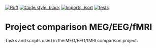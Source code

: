 [![Ruff](https://img.shields.io/endpoint?url=https://raw.githubusercontent.com/astral-sh/ruff/main/assets/badge/v2.json)](https://github.com/astral-sh/ruff)
[![Code style: black](https://img.shields.io/badge/code%20style-black-000000.svg)](https://github.com/psf/black)
[![Imports: isort](https://img.shields.io/badge/%20imports-isort-%231674b1?style=flat&labelColor=ef8336)](https://pycqa.github.io/isort/)
[![tests](https://github.com/fcbg-hnp-meeg/project-meg-eeg-fmri/actions/workflows/pytest.yaml/badge.svg?branch=main)](https://github.com/fcbg-hnp-meeg/project-meg-eeg-fmri/actions/workflows/pytest.yaml)

# Project comparison MEG/EEG/fMRI

Tasks and scripts used in the MEG/EEG/fMRI comparison project.
